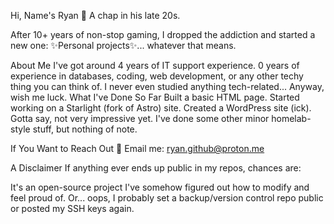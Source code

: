 Hi, Name's Ryan 👋
A chap in his late 20s.

After 10+ years of non-stop gaming, I dropped the addiction and started a new one: ✨Personal projects✨... whatever that means.

About Me
I've got around 4 years of IT support experience.
0 years of experience in databases, coding, web development, or any other techy thing you can think of.
I never even studied anything tech-related... Anyway, wish me luck.
What I've Done So Far
Built a basic HTML page.
Started working on a Starlight (fork of Astro) site.
Created a WordPress site (ick).
Gotta say, not very impressive yet. I've done some other minor homelab-style stuff, but nothing of note.

If You Want to Reach Out
📧 Email me: ryan.github@proton.me

A Disclaimer
If anything ever ends up public in my repos, chances are:

It's an open-source project I've somehow figured out how to modify and feel proud of.
Or... oops, I probably set a backup/version control repo public or posted my SSH keys again.
<!---
rchas2506/rchas2506 is a ✨ special ✨ repository because its `README.md` (this file) appears on your GitHub profile.
You can click the Preview link to take a look at your changes.
--->
